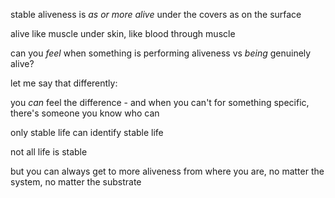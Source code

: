 stable aliveness is *as or more alive* under the covers as on the surface

alive like muscle under skin, like blood through muscle

can you *feel* when something is performing aliveness vs *being* genuinely alive?

let me say that differently:

you *can* feel the difference - and when you can't for something specific, there's someone you know who can

only stable life can identify stable life

not all life is stable

but you can always get to more aliveness from where you are, no matter the system, no matter the substrate
